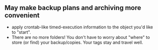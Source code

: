 ## May make backup plans and archiving more convenient

  * apply crontab-like timed-execution information to the object you'd like to
    "start".
  * There are no more folders! You don't have to worry about "where" to store
    (or find) your backup/copies. Your tags stay and travel well.


